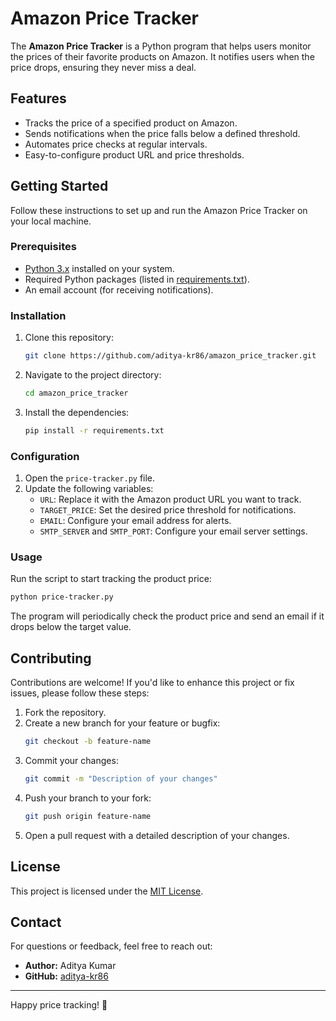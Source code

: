 # Amazon Price Tracker

The **Amazon Price Tracker** is a Python program that helps users monitor the prices of their favorite products on Amazon. It notifies users when the price drops, ensuring they never miss a deal.

## Features

- Tracks the price of a specified product on Amazon.
- Sends notifications when the price falls below a defined threshold.
- Automates price checks at regular intervals.
- Easy-to-configure product URL and price thresholds.

## Getting Started

Follow these instructions to set up and run the Amazon Price Tracker on your local machine.

### Prerequisites

- [Python 3.x](https://www.python.org/) installed on your system.
- Required Python packages (listed in [requirements.txt](requirements.txt)).
- An email account (for receiving notifications).

### Installation

1. Clone this repository:
   ```bash
   git clone https://github.com/aditya-kr86/amazon_price_tracker.git
   ```
2. Navigate to the project directory:
   ```bash
   cd amazon_price_tracker
   ```
3. Install the dependencies:
   ```bash
   pip install -r requirements.txt
   ```

### Configuration

1. Open the `price-tracker.py` file.
2. Update the following variables:
   - `URL`: Replace it with the Amazon product URL you want to track.
   - `TARGET_PRICE`: Set the desired price threshold for notifications.
   - `EMAIL`: Configure your email address for alerts.
   - `SMTP_SERVER` and `SMTP_PORT`: Configure your email server settings.

### Usage

Run the script to start tracking the product price:
```bash
python price-tracker.py
```

The program will periodically check the product price and send an email if it drops below the target value.

## Contributing

Contributions are welcome! If you'd like to enhance this project or fix issues, please follow these steps:

1. Fork the repository.
2. Create a new branch for your feature or bugfix:
   ```bash
   git checkout -b feature-name
   ```
3. Commit your changes:
   ```bash
   git commit -m "Description of your changes"
   ```
4. Push your branch to your fork:
   ```bash
   git push origin feature-name
   ```
5. Open a pull request with a detailed description of your changes.

## License

This project is licensed under the [MIT License](LICENSE).

## Contact

For questions or feedback, feel free to reach out:

- **Author:** Aditya Kumar
- **GitHub:** [aditya-kr86](https://github.com/aditya-kr86)

---

Happy price tracking! 🛒
